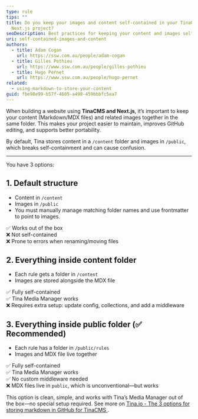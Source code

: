 ```yaml
---
type: rule
tips: ""
title: Do you keep your images and content self-contained in your TinaCMS +
  Next.js project?
seoDescription: Best practices for keeping your content and images self-contained in TinaCMS + Next.js, with three options and a recommended setup.
uri: self-contained-images-and-content
authors:
  - title: Adam Cogan
    url: https://ssw.com.au/people/adam-cogan
  - title: Gilles Pothieu
    url: https://www.ssw.com.au/people/gilles-pothieu
  - title: Hugo Pernet
    url: https://www.ssw.com.au/people/hugo-pernet
related:
  - using-markdown-to-store-your-content
guid: fbe98e99-b57f-4605-a498-459bbbfc5ea7
---
```

When building a website using **TinaCMS and Next.js**, it’s important to keep your content (Markdown/MDX files) and related images together in the same folder. This makes your project easier to maintain, improves GitHub editing, and supports better portability.
            
<!--endintro-->

By default, Tina stores content in a `/content` folder and images in `/public`, which breaks self-containment and can cause confusion.

---

You have 3 options:

## 1. **Default structure**

- Content in `/content`
- Images in `/public`
- You must manually manage matching folder names and use frontmatter to point to images.

✅ Works out of the box  
❌ Not self-contained  
❌ Prone to errors when renaming/moving files

## 2. **Everything inside content folder**

- Each rule gets a folder in `/content`
- Images are stored alongside the MDX file

✅ Fully self-contained  
✅ Tina Media Manager works  
❌ Requires extra setup: update config, collections, and add a middleware

## 3. **Everything inside public folder** (✅ Recommended)

- Each rule has a folder in `/public/rules`
- Images and MDX file live together

✅ Fully self-contained  
✅ Tina Media Manager works  
✅ No custom middleware needed  
❌ MDX files live in `public`, which is unconventional—but works

This option is clean, simple, and works with Tina’s Media Manager out of the box—no special setup required. See more on [Tina.io - The 3 options for storing markdown in GitHub for TinaCMS
](https://www.youtube.com/watch?v=i3A6KqxcLYE).
